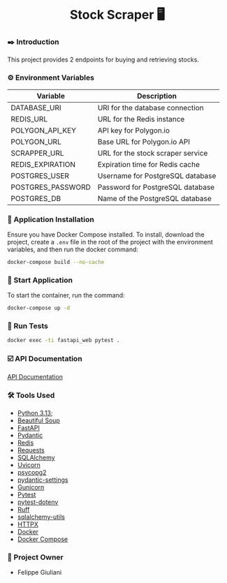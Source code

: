 <div align="center"><h1>Stock Scraper 🖥️</h1></div>

### ✒️ Introduction
This project provides 2 endpoints for buying and retrieving stocks.

### ⚙️ Environment Variables

| Variable           | Description                          |
|--------------------|--------------------------------------|
| DATABASE_URI       | URI for the database connection      |
| REDIS_URL          | URL for the Redis instance           |
| POLYGON_API_KEY    | API key for Polygon.io               |
| POLYGON_URL        | Base URL for Polygon.io API          |
| SCRAPPER_URL       | URL for the stock scraper service    |
| REDIS_EXPIRATION   | Expiration time for Redis cache      |
| POSTGRES_USER      | Username for PostgreSQL database     |
| POSTGRES_PASSWORD  | Password for PostgreSQL database     |
| POSTGRES_DB        | Name of the PostgreSQL database      |

### 🔌 Application Installation
Ensure you have Docker Compose installed. To install, download the project, create a `.env` file in the root of the project with the environment variables, and then run the docker command:
```sh
docker-compose build --no-cache
```

### 📀 Start Application
To start the container, run the command:
```sh
docker-compose up -d
```

### 🧪 Run Tests
```sh
docker exec -ti fastapi_web pytest .
```

### ☑️ API Documentation
[API Documentation](http://localhost:8000/docs#/)

### 🛠️ Tools Used
- [Python 3.13](https://www.python.org/);
- [Beautiful Soup](https://www.crummy.com/software/BeautifulSoup/bs4/doc/)
- [FastAPI](https://fastapi.tiangolo.com/)
- [Pydantic](https://docs.pydantic.dev/)
- [Redis](https://redis-py.readthedocs.io/)
- [Requests](https://requests.readthedocs.io/en/master/)
- [SQLAlchemy](https://docs.sqlalchemy.org/)
- [Uvicorn](https://www.uvicorn.org/)
- [psycopg2](https://www.psycopg.org/docs/)
- [pydantic-settings](https://docs.pydantic.dev/latest/settings/)
- [Gunicorn](https://docs.gunicorn.org/en/stable/)
- [Pytest](https://docs.pytest.org/en/latest/)
- [pytest-dotenv](https://pypi.org/project/pytest-dotenv/)
- [Ruff](https://beta.ruff.rs/docs/)
- [sqlalchemy-utils](https://sqlalchemy-utils.readthedocs.io/)
- [HTTPX](https://www.python-httpx.org/)
- [Docker](https://www.docker.com/)
- [Docker Compose](https://docs.docker.com/compose/)

### 🧔 Project Owner
- Felippe Giuliani


